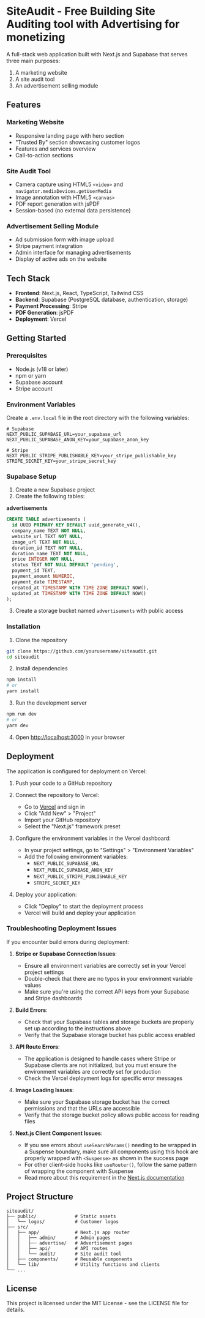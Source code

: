 # SiteAudit - Free Building Site Auditing tool with Advertising for monetizing

A full-stack web application built with Next.js and Supabase that serves three main purposes:
1. A marketing website
2. A site audit tool
3. An advertisement selling module

## Features

### Marketing Website
- Responsive landing page with hero section
- "Trusted By" section showcasing customer logos
- Features and services overview
- Call-to-action sections

### Site Audit Tool
- Camera capture using HTML5 `<video>` and `navigator.mediaDevices.getUserMedia`
- Image annotation with HTML5 `<canvas>`
- PDF report generation with jsPDF
- Session-based (no external data persistence)

### Advertisement Selling Module
- Ad submission form with image upload
- Stripe payment integration
- Admin interface for managing advertisements
- Display of active ads on the website

## Tech Stack

- **Frontend**: Next.js, React, TypeScript, Tailwind CSS
- **Backend**: Supabase (PostgreSQL database, authentication, storage)
- **Payment Processing**: Stripe
- **PDF Generation**: jsPDF
- **Deployment**: Vercel

## Getting Started

### Prerequisites

- Node.js (v18 or later)
- npm or yarn
- Supabase account
- Stripe account

### Environment Variables

Create a `.env.local` file in the root directory with the following variables:

```
# Supabase
NEXT_PUBLIC_SUPABASE_URL=your_supabase_url
NEXT_PUBLIC_SUPABASE_ANON_KEY=your_supabase_anon_key

# Stripe
NEXT_PUBLIC_STRIPE_PUBLISHABLE_KEY=your_stripe_publishable_key
STRIPE_SECRET_KEY=your_stripe_secret_key
```

### Supabase Setup

1. Create a new Supabase project
2. Create the following tables:

**advertisements**
```sql
CREATE TABLE advertisements (
  id UUID PRIMARY KEY DEFAULT uuid_generate_v4(),
  company_name TEXT NOT NULL,
  website_url TEXT NOT NULL,
  image_url TEXT NOT NULL,
  duration_id TEXT NOT NULL,
  duration_name TEXT NOT NULL,
  price INTEGER NOT NULL,
  status TEXT NOT NULL DEFAULT 'pending',
  payment_id TEXT,
  payment_amount NUMERIC,
  payment_date TIMESTAMP,
  created_at TIMESTAMP WITH TIME ZONE DEFAULT NOW(),
  updated_at TIMESTAMP WITH TIME ZONE DEFAULT NOW()
);
```

3. Create a storage bucket named `advertisements` with public access

### Installation

1. Clone the repository
```bash
git clone https://github.com/yourusername/siteaudit.git
cd siteaudit
```

2. Install dependencies
```bash
npm install
# or
yarn install
```

3. Run the development server
```bash
npm run dev
# or
yarn dev
```

4. Open [http://localhost:3000](http://localhost:3000) in your browser

## Deployment

The application is configured for deployment on Vercel:

1. Push your code to a GitHub repository
2. Connect the repository to Vercel:
   - Go to [Vercel](https://vercel.com) and sign in
   - Click "Add New" > "Project"
   - Import your GitHub repository
   - Select the "Next.js" framework preset

3. Configure the environment variables in the Vercel dashboard:
   - In your project settings, go to "Settings" > "Environment Variables"
   - Add the following environment variables:
     - `NEXT_PUBLIC_SUPABASE_URL`
     - `NEXT_PUBLIC_SUPABASE_ANON_KEY`
     - `NEXT_PUBLIC_STRIPE_PUBLISHABLE_KEY`
     - `STRIPE_SECRET_KEY`

4. Deploy your application:
   - Click "Deploy" to start the deployment process
   - Vercel will build and deploy your application

### Troubleshooting Deployment Issues

If you encounter build errors during deployment:

1. **Stripe or Supabase Connection Issues**: 
   - Ensure all environment variables are correctly set in your Vercel project settings
   - Double-check that there are no typos in your environment variable values
   - Make sure you're using the correct API keys from your Supabase and Stripe dashboards

2. **Build Errors**: 
   - Check that your Supabase tables and storage buckets are properly set up according to the instructions above
   - Verify that the Supabase storage bucket has public access enabled

3. **API Route Errors**: 
   - The application is designed to handle cases where Stripe or Supabase clients are not initialized, but you must ensure the environment variables are correctly set for production
   - Check the Vercel deployment logs for specific error messages

4. **Image Loading Issues**: 
   - Make sure your Supabase storage bucket has the correct permissions and that the URLs are accessible
   - Verify that the storage bucket policy allows public access for reading files

5. **Next.js Client Component Issues**:
   - If you see errors about `useSearchParams()` needing to be wrapped in a Suspense boundary, make sure all components using this hook are properly wrapped with `<Suspense>` as shown in the success page
   - For other client-side hooks like `useRouter()`, follow the same pattern of wrapping the component with Suspense
   - Read more about this requirement in the [Next.js documentation](https://nextjs.org/docs/messages/missing-suspense-with-csr-bailout)

## Project Structure

```
siteaudit/
├── public/              # Static assets
│   └── logos/           # Customer logos
├── src/
│   ├── app/             # Next.js app router
│   │   ├── admin/       # Admin pages
│   │   ├── advertise/   # Advertisement pages
│   │   ├── api/         # API routes
│   │   └── audit/       # Site audit tool
│   ├── components/      # Reusable components
│   └── lib/             # Utility functions and clients
└── ...
```

## License

This project is licensed under the MIT License - see the LICENSE file for details.
